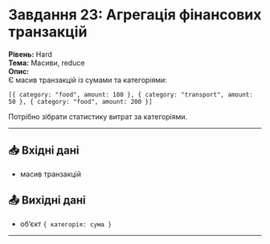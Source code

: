 # Завдання 23: Агрегація фінансових транзакцій  

**Рівень:** Hard  
**Тема:** Масиви, reduce  
**Опис:**  
Є масив транзакцій із сумами та категоріями:  

`[{ category: "food", amount: 100 }, { category: "transport", amount: 50 }, { category: "food", amount: 200 }]`  

Потрібно зібрати статистику витрат за категоріями.  

---  

## 📥 Вхідні дані
- масив транзакцій  

## 📤 Вихідні дані
- об’єкт `{ категорія: сума }`  

---